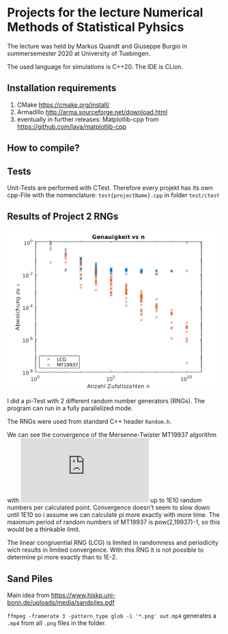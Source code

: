 # Projects for the lecture Numerical Methods of Statistical Pyhsics
The lecture was held by Markus Quandt and Giuseppe Burgio in summersemester 2020 at University of Tuebingen.

The used language for simulations is C++20. The IDE is CLion.

## Installation requirements
1. CMake https://cmake.org/install/
2. Armadillo http://arma.sourceforge.net/download.html
3. eventually in further releases: Matplotlib-cpp from https://github.com/lava/matplotlib-cpp


## How to compile?

## Tests
Unit-Tests are performed with CTest.
Therefore every projekt has its own cpp-File with the nomenclature: `test{projectName}.cpp` in folder `test/ctest`

## Results of Project 2 RNGs

![Diagram of Convergence](./Projects/RngTests/Genauigkeit_vs_n_1E10.png)

I did a pi-Test with 2 different random number generators (RNGs).
The program can run in a fully parallelized mode.

The RNGs were used from standard C++ header `Random.h`.

We can see the convergence of the Mersenne-Twister MT19937 algorithm with
![O(sqrt(n))](https://latex.codecogs.com/gif.latex?%5Cmathcal%7BO%7D%28%5Csqrt%7Bn%7D%29)
up to 1E10 random numbers per calculated point.
Convergence doesn't seem to slow down until 1E10 so i assume we can calculate pi more exactly with more time.
The maximum period of random numbers of MT19937 is pow(2,19937)-1, so this would be a thinkable limit.

The linear congruential RNG (LCG) is limited in randomness and periodicity wich results in limited convergence.
With this RNG it is not possible to determine pi more exactly than to 1E-2.

## Sand Piles
Main idea from https://www.hiskp.uni-bonn.de/uploads/media/sandpiles.pdf

`ffmpeg -framerate 3 -pattern_type glob -i '*.png' out.mp4` generates a `.mp4` from all `.png` files in the folder.
